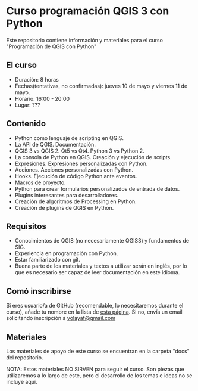# Curso programación QGIS 3 con Python

Este repositorio contiene información y materiales para el curso "Programación de QGIS con Python"

## El curso

- Duración: 8 horas
- Fechas(tentativas, no confirmadas): jueves 10 de mayo y viernes 11 de mayo.
- Horario: 16:00 - 20:00
- Lugar: ???

## Contenido

- Python como lenguaje de scripting en QGIS.
- La API de QGIS. Documentación.
- QGIS 3 vs QGIS 2. Qt5 vs Qt4. Python 3 vs Python 2.
- La consola de Python en QGIS. Creación y ejecución de scripts.
- Expresiones. Expresiones personalizadas con Python.
- Acciones. Acciones personalizadas con Python.
- Hooks. Ejecución de código Python ante eventos.
- Macros de proyecto.
- Python para crear formularios personalizados de entrada de datos.
- Plugins interesantes para desarrolladores.
- Creación de algoritmos de Processing en Python.
- Creación de plugins de QGIS en Python.

## Requisitos

- Conocimientos de QGIS (no necesariamente QGIS3) y fundamentos de SIG. 
- Experiencia en programación con Python.
- Estar familiarizado con git.
- Buena parte de los materiales y textos a utilizar serán en inglés, por lo que es necesario ser capaz de leer documentación en este idioma.

## Comó inscribirse

Si eres usuario/a de GitHub (recomendable, lo necesitaremos durante el curso), añade tu nombre en la lista de [esta página](https://github.com/volaya/curso-qgis-python/wiki/Participantes). Si no, envía un email solicitando inscripción a volayaf@gmail.com

## Materiales

Los materiales de apoyo de este curso se encuentran en la carpeta "docs" del repositorio. 

NOTA: Estos materiales NO SIRVEN para seguir el curso. Son piezas que utilizaremos a lo largo de este, pero el desarrollo de los temas e ideas no se incluye aquí.

